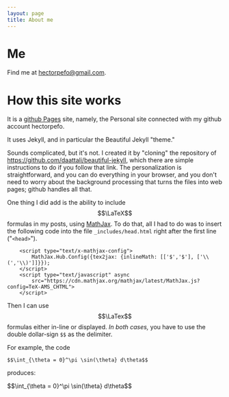 ```yaml
---
layout: page
title: About me
---
```


Me
==

Find me at hectorpefo@gmail.com.


How this site works
===================

It is a [github Pages](https://pages.github.com/) site, namely, the Personal site connected with my github account hectorpefo.

It uses Jekyll, and in particular the Beautiful Jekyll "theme." 

Sounds complicated, but it's not. I created it by "cloning" the repository of https://github.com/daattali/beautiful-jekyll, which there are simple instructions to do if you follow that link. The personalization is straightforward, and you can do everything in your browser, and you don't need to worry about the background processing that turns the files into web pages; github handles all that.

One thing I did add is the ability to include $$\LaTeX$$ formulas in my posts, using [MathJax](https://www.mathjax.org/). To do that, all I had to do was to insert the following code into the file `_includes/head.html` right after the first line ("`<head>`"). 
```
    <script type="text/x-mathjax-config">
        MathJax.Hub.Config({tex2jax: {inlineMath: [['$','$'], ['\\(','\\)']]}});
    </script>
    <script type="text/javascript" async
        src="https://cdn.mathjax.org/mathjax/latest/MathJax.js?config=TeX-AMS_CHTML">
    </script>
```
Then I can use $$\LaTex$$ formulas either in-line or displayed. _In both cases,_ you have to use the double dollar-sign `$$` as the delimiter.

For example, the code

```
$$\int_{\theta = 0}^\pi \sin(\theta} d\theta$$
```

produces:

$$\int_{\theta = 0}^\pi \sin(\theta} d\theta$$


